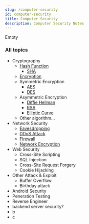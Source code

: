 ```yaml
---
slug: /computer-security
id: computer-security
title: Computer Security
description: Computer Security Notes
---
```


Empty

### All topics

- Cryptography
  - [Hash Function](computer-security/hash-function)
    - [SHA](computer-security/sha)
  - [Encryption](computer-security/encryption)
  - Symmetric Encryption
    - [AES](computer-security/aes)
    - [DES](computer-security/des)
  - Asymmetric Encryption
    - [Diffie Hellman](computer-security/diffie-hellman)
    - [RSA](computer-security/rsa)
    - [Elliptic Curve](computer-security/elliptic-curve)
  - Other algorithm...
- Network Security
  - [Eavesdropping](computer-security/eavesdropping)
  - [DDoS Attack](computer-security/ddos-attack)
  - [Firewall](computer-security/firewall)
  - [Network Encryption](computer-security/network-encryption)
- Web Security
  - Cross-Site Scripting
  - SQL Injection
  - Cross-Site Request Forgery
  - Cookie Hijacking
- Other Attack & Exploit
	- Buffer Overflow
	- Birthday attack
- Android Security
- Peneration Testing
- Reverse Engineer
- backend server security?
- b
- c
